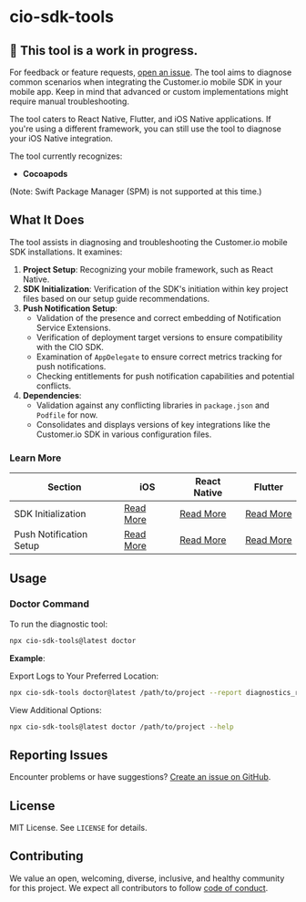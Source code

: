 # cio-sdk-tools

## 🚧 This tool is a work in progress. 
For feedback or feature requests, [open an issue](https://github.com/customerio/cio-sdk-tools/issues/new). The tool aims to diagnose common scenarios when integrating the Customer.io mobile SDK in your mobile app. Keep in mind that advanced or custom implementations might require manual troubleshooting.

The tool caters to React Native, Flutter, and iOS Native applications. If you're using a different framework, you can still use the tool to diagnose your iOS Native integration.

The tool currently recognizes:
- **Cocoapods**

(Note: Swift Package Manager (SPM) is not supported at this time.)


## What It Does
The tool assists in diagnosing and troubleshooting the Customer.io mobile SDK installations. It examines:

1. **Project Setup**: Recognizing your mobile framework, such as React Native.
2. **SDK Initialization**: Verification of the SDK's initiation within key project files based on our setup guide recommendations.
3. **Push Notification Setup**:
    - Validation of the presence and correct embedding of Notification Service Extensions.
    - Verification of deployment target versions to ensure compatibility with the CIO SDK.
    - Examination of `AppDelegate` to ensure correct metrics tracking for push notifications.
    - Checking entitlements for push notification capabilities and potential conflicts.
4. **Dependencies**: 
    - Validation against any conflicting libraries in `package.json` and `Podfile` for now.
    - Consolidates and displays versions of key integrations like the Customer.io SDK in various configuration files.

### Learn More

| Section                | iOS                             | React Native                       | Flutter                         |
|------------------------|---------------------------------|------------------------------------|---------------------------------|
| SDK Initialization     | [Read More](https://www.customer.io/docs/sdk/ios/getting-started/#initialize-the-sdk) | [Read More](https://www.customer.io/docs/sdk/react-native/getting-started/#initialize-the-sdk) | [Read More](https://www.customer.io/docs/sdk/flutter/getting-started/#initialize-the-sdk) |
| Push Notification Setup| [Read More](https://www.customer.io/docs/sdk/ios/push/#rich-push) | [Read More](https://www.customer.io/docs/sdk/react-native/push-notifications/push/) | [Read More](https://www.customer.io/docs/sdk/flutter/push-notifications/push/) |


## Usage

### Doctor Command
To run the diagnostic tool:

```bash
npx cio-sdk-tools@latest doctor
```

**Example**:

Export Logs to Your Preferred Location:
```bash
npx cio-sdk-tools doctor@latest /path/to/project --report diagnostics_report.txt
```
View Additional Options:
```bash
npx cio-sdk-tools@latest doctor /path/to/project --help
```

## Reporting Issues
Encounter problems or have suggestions? [Create an issue on GitHub](https://github.com/customerio/cio-sdk-tools/issues).

## License
MIT License. See `LICENSE` for details.

## Contributing
We value an open, welcoming, diverse, inclusive, and healthy community for this project. We expect all contributors to follow [code of conduct](CODE_OF_CONDUCT.md).
